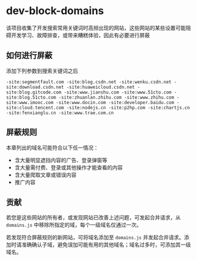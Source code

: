 # dev-block-domains

该项目收集了开发搜索常用关键词时高频出现的网站，这些网站的某些设置可能阻碍开发学习、故障排查，或带来糟糕体验，因此有必要进行屏蔽

## 如何进行屏蔽

添加下列参数到搜索关键词之后

```
-site:segmentfault.com -site:blog.csdn.net -site:wenku.csdn.net -site:download.csdn.net -site:huaweicloud.csdn.net -site:blog.gitcode.com -site:www.jianshu.com -site:www.51cto.com -site:blog.51cto.com -site:zhuanlan.zhihu.com -site:www.zhihu.com -site:www.imooc.com -site:www.docin.com -site:developer.baidu.com -site:cloud.tencent.com -site:nodejs.cn -site:p2hp.com -site:chartjs.cn -site:fenxianglu.cn -site:www.trae.com.cn
```

## 屏蔽规则

本章列出的域名可能符合以下任一情况：

- 含大量明显遮挡内容的广告、登录弹窗等
- 含大量需付费、登录或其他操作才能查看的内容
- 含大量爬取文章或错误内容
- 推广内容

## 贡献

若您是这些网站的所有者，或发现网站已改善上述问题，可发起合并请求，从 `domains.js` 中移除所指定的域，每个一级域名仅通过一次。

若发现符合屏蔽规则的新网站，可将域名添加至 `domains.js` 并发起合并请求。添加时请准确确认子域，避免误加可能有用的其他域名；域名过多时，可添加其一级域名。
